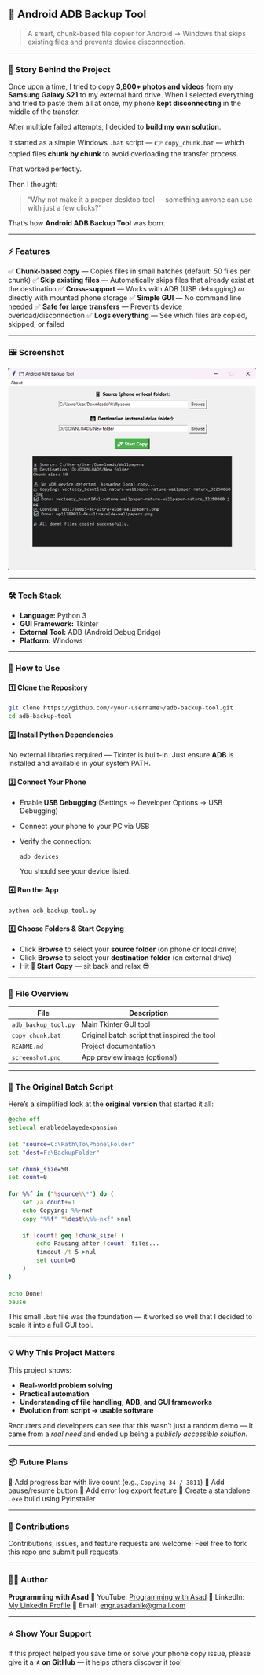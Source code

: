 ## 📁 Android ADB Backup Tool

> A smart, chunk-based file copier for Android → Windows that skips existing files and prevents device disconnection.

---

### 🧠 Story Behind the Project

Once upon a time, I tried to copy **3,800+ photos and videos** from my **Samsung Galaxy S21** to my external hard drive.
When I selected everything and tried to paste them all at once, my phone **kept disconnecting** in the middle of the transfer.

After multiple failed attempts, I decided to **build my own solution**.

It started as a simple Windows `.bat` script —
👉 `copy_chunk.bat` — which copied files **chunk by chunk** to avoid overloading the transfer process.

That worked perfectly.

Then I thought:

> “Why not make it a proper desktop tool — something anyone can use with just a few clicks?”

That’s how **Android ADB Backup Tool** was born.

---

### ⚡ Features

✅ **Chunk-based copy** — Copies files in small batches (default: 50 files per chunk)
✅ **Skip existing files** — Automatically skips files that already exist at the destination
✅ **Cross-support** — Works with ADB (USB debugging) *or* directly with mounted phone storage
✅ **Simple GUI** — No command line needed
✅ **Safe for large transfers** — Prevents device overload/disconnection
✅ **Logs everything** — See which files are copied, skipped, or failed

---

### 🖼️ Screenshot

![App Screenshot](./screenshot.png)

---

### 🛠️ Tech Stack

* **Language:** Python 3
* **GUI Framework:** Tkinter
* **External Tool:** ADB (Android Debug Bridge)
* **Platform:** Windows

---

### 🚀 How to Use

#### 1️⃣ Clone the Repository

```bash
git clone https://github.com/<your-username>/adb-backup-tool.git
cd adb-backup-tool
```

#### 2️⃣ Install Python Dependencies

No external libraries required — Tkinter is built-in.
Just ensure **ADB** is installed and available in your system PATH.

#### 3️⃣ Connect Your Phone

* Enable **USB Debugging** (Settings → Developer Options → USB Debugging)
* Connect your phone to your PC via USB
* Verify the connection:

  ```bash
  adb devices
  ```

  You should see your device listed.

#### 4️⃣ Run the App

```bash
python adb_backup_tool.py
```

#### 5️⃣ Choose Folders & Start Copying

* Click **Browse** to select your **source folder** (on phone or local drive)
* Click **Browse** to select your **destination folder** (on external drive)
* Hit **🚀 Start Copy** — sit back and relax 😎

---

### 📂 File Overview

| File                 | Description                                  |
| -------------------- | -------------------------------------------- |
| `adb_backup_tool.py` | Main Tkinter GUI tool                        |
| `copy_chunk.bat`     | Original batch script that inspired the tool |
| `README.md`          | Project documentation                        |
| `screenshot.png`     | App preview image (optional)                 |

---

### 🧩 The Original Batch Script

Here’s a simplified look at the **original version** that started it all:

```bat
@echo off
setlocal enabledelayedexpansion

set "source=C:\Path\To\Phone\Folder"
set "dest=F:\BackupFolder"

set chunk_size=50
set count=0

for %%f in ("%source%\*") do (
    set /a count+=1
    echo Copying: %%~nxf
    copy "%%f" "%dest%\%%~nxf" >nul

    if !count! geq !chunk_size! (
        echo Pausing after !count! files...
        timeout /t 5 >nul
        set count=0
    )
)

echo Done!
pause
```

This small `.bat` file was the foundation — it worked so well that I decided to scale it into a full GUI tool.

---

### 💡 Why This Project Matters

This project shows:

* **Real-world problem solving**
* **Practical automation**
* **Understanding of file handling, ADB, and GUI frameworks**
* **Evolution from script → usable software**

Recruiters and developers can see that this wasn’t just a random demo —
It came from a *real need* and ended up being a *publicly accessible solution.*

---

### 📦 Future Plans

🔹 Add progress bar with live count (e.g., `Copying 34 / 3811`)
🔹 Add pause/resume button
🔹 Add error log export feature
🔹 Create a standalone `.exe` build using PyInstaller

---

### 🤝 Contributions

Contributions, issues, and feature requests are welcome!
Feel free to fork this repo and submit pull requests.

---

### 🧑‍💻 Author

**Programming with Asad**
🎥 YouTube: [Programming with Asad](https://youtube.com/@programmingwithasad)
💼 LinkedIn: [My LinkedIn Profile](https://linkedin.com/in/asadanik)
📧 Email: [engr.asadanik@gmail.com](mailto:engr.asadanik@gmail.com)

---

### ⭐ Show Your Support

If this project helped you save time or solve your phone copy issue,
please give it a **⭐ on GitHub** — it helps others discover it too!
